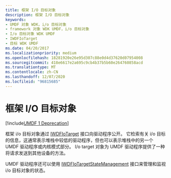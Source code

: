 ```yaml
---
title: 框架 I/O 目标对象
description: 框架 I/O 目标对象
keywords:
- UMDF 对象 WDK，i/o 目标对象
- framework 对象 WDK UMDF，i/o 目标对象
- I/o 目标对象 WDK UMDF
- IWDFIoTarget
- 目标 WDK UMDF
ms.date: 04/20/2017
ms.localizationpriority: medium
ms.openlocfilehash: 18281920e26e95d307c88e0d4d37620d07954008
ms.sourcegitcommit: 418e6617e2a695c9cb4b37b5b60e264760858acd
ms.translationtype: MT
ms.contentlocale: zh-CN
ms.lasthandoff: 12/07/2020
ms.locfileid: "96815685"
---
```

# <a name="framework-io-target-object"></a>框架 I/O 目标对象


[!include[UMDF 1 Deprecation](../includes/umdf-1-deprecation.md)]

框架 i/o 目标对象通过 [IWDFIoTarget](/windows-hardware/drivers/ddi/wudfddi/nn-wudfddi-iwdfiotarget) 接口向驱动程序公开。 它检索有关 i/o 目标的信息，这通常表示堆栈中较低的驱动程序，但也可以表示堆栈中的另一个 UMDF 驱动程序或内核模式部分。 I/o target 对象为 UMDF 驱动程序提供了一种将请求发送到其他设备的方法。

UMDF 驱动程序还可以使用 [IWDFIoTargetStateManagement](/windows-hardware/drivers/ddi/wudfddi/nn-wudfddi-iwdfiotargetstatemanagement) 接口来管理和监视 i/o 目标对象的状态。

 

